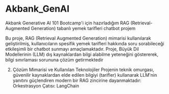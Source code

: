 # Akbank_GenAI
Akbank Generative AI 101 Bootcamp'i için hazırladığım RAG (Retrieval-Augmented Generation) tabanlı yemek tarifleri chatbot projem

Bu proje, RAG (Retrieval Augmented Generation) mimarisi kullanılarak geliştirilmiş, kullanıcıların spesifik yemek tarifleri hakkında soru sorabileceği etkileşimli bir chatbot sunmayı amaçlamaktadır. Proje, Büyük Dil Modellerinin (LLM) dış kaynaklardan bilgi alabilme yeteneğini göstererek, bilgi sınırlaması sorununa çözüm getirmektedir

2. Çözüm Mimarisi ve Kullanılan Teknolojiler 
Projenin teknik omurgası, güvenilir kaynaklardan elde edilen bilgiyi (tarifler) kullanarak LLM'nin yanıtını güçlendiren modern bir RAG zincirine dayanmaktadır:
Orkestrasyon Çatısı: LangChain
